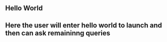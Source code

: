 ## Hello World
## Here the user will enter hello world to launch and then can ask remaininng queries